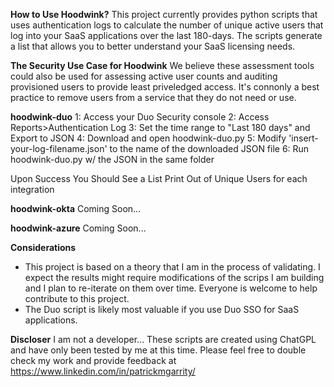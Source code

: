 **How to Use Hoodwink?**
This project currently provides python scripts that uses authentication logs to calculate the number of unique active users that log into your SaaS applications over the last 180-days. The scripts generate a list that allows you to better understand your SaaS licensing needs.

**The Security Use Case for Hoodwink** 
We believe these assessment tools could also be used for assessing active user counts and auditing provisioned users to provide least priveledged access. It's connonly a best practice to remove users from a service that they do not need or use.

**hoodwink-duo**
1: Access your Duo Security console 
2: Access Reports>Authentication Log
3: Set the time range to "Last 180 days" and Export to JSON
4: Download and open hoodwink-duo.py 
5: Modify 'insert-your-log-filename.json' to the name of the downloaded JSON file 
6: Run hoodwink-duo.py w/ the JSON in the same folder

Upon Success You Should See a List Print Out of Unique Users for each integration

**hoodwink-okta**
Coming Soon...

**hoodwink-azure**
Coming Soon...

**Considerations**
- This project is based on a theory that I am in the process of validating. I expect the results might require modifications of the scrips I am building and I plan to re-iterate on them over time. Everyone is welcome to help contribute to this project. 
- The Duo script is likely most valuable if you use Duo SSO for SaaS applications. 

**Discloser**
I am not a developer... These scripts are created using ChatGPL and have only been tested by me at this time. Please feel free to double check my work and provide feedback at https://www.linkedin.com/in/patrickmgarrity/
